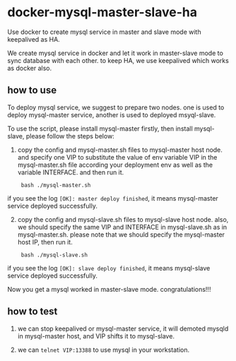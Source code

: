 # docker-mysql-master-slave-ha
Use docker to create mysql service in master and slave mode with keepalived as HA.

We create mysql service in docker and let it work in master-slave mode to sync database with each other.
to keep HA, we use keepalived which works as docker also.

## how to use

To deploy mysql service, we suggest to prepare two nodes. one is used to deploy mysql-master service, another is
used to deployed msyql-slave.

To use the script, please install mysql-master firstly, then install mysql-slave, please follow the steps below:

  1. copy the config and mysql-master.sh files to mysql-master host node. and specify one VIP to substitute the value of
  env variable VIP in the mysql-master.sh file according your deployment env as well as the variable INTERFACE. and then
  run it.

          bash ./mysql-master.sh

  if you see the log `[OK]: master deploy finished`, it means mysql-master service deployed successfully.

  2. copy the config and mysql-slave.sh files to mysql-slave host node. also, we should specify the same VIP and INTERFACE
  in mysql-slave.sh as in mysql-master.sh. please note that we should specify the mysql-master host IP, then run it.

          bash ./mysql-slave.sh

  if you see the log `[OK]: slave deploy finished`, it means mysql-slave service deployed successfully.

Now you get a mysql worked in master-slave mode. congratulations!!!

## how to test

1. we can stop keepalived or mysql-master service, it will demoted mysqld in mysql-master host, and VIP shifts it to mysql-slave.

2. we can `telnet VIP:13388` to use mysql in your workstation.
